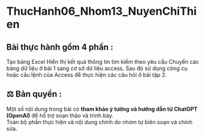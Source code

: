 # ThucHanh06_Nhom13_NuyenChiThien
##  Bài thực hành gồm 4 phần :
Tạo bảng Excel
Hiển thị kết quả thông tin tìm kiếm theo yêu cầu
Chuyển các bảng dữ liệu ở bài 1 sang cơ sở dữ liệu access. Sau đó sử dụng công cụ hoặc câu lệnh của Access để thực hiện các câu hỏi ở bài tập 2.
## ⚖️ Bản quyền :
Một số nội dung trong bài có **tham khảo ý tưởng và hướng dẫn từ ChatGPT (OpenAI)** để hỗ trợ soạn thảo và trình bày.  
Toàn bộ phần thực hiện và nội dung chính do nhóm tự biên soạn và chỉnh sửa.

